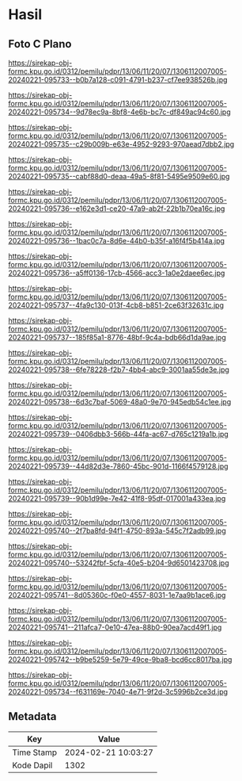 # Hasil

## Foto C Plano

https://sirekap-obj-formc.kpu.go.id/0312/pemilu/pdpr/13/06/11/20/07/1306112007005-20240221-095733--b0b7a128-c091-4791-b237-cf7ee938526b.jpg

https://sirekap-obj-formc.kpu.go.id/0312/pemilu/pdpr/13/06/11/20/07/1306112007005-20240221-095734--9d78ec9a-8bf8-4e6b-bc7c-df849ac94c60.jpg

https://sirekap-obj-formc.kpu.go.id/0312/pemilu/pdpr/13/06/11/20/07/1306112007005-20240221-095735--c29b009b-e63e-4952-9293-970aead7dbb2.jpg

https://sirekap-obj-formc.kpu.go.id/0312/pemilu/pdpr/13/06/11/20/07/1306112007005-20240221-095735--cabf88d0-deaa-49a5-8f81-5495e9509e60.jpg

https://sirekap-obj-formc.kpu.go.id/0312/pemilu/pdpr/13/06/11/20/07/1306112007005-20240221-095736--e162e3d1-ce20-47a9-ab2f-22b1b70ea16c.jpg

https://sirekap-obj-formc.kpu.go.id/0312/pemilu/pdpr/13/06/11/20/07/1306112007005-20240221-095736--1bac0c7a-8d6e-44b0-b35f-a16f4f5b414a.jpg

https://sirekap-obj-formc.kpu.go.id/0312/pemilu/pdpr/13/06/11/20/07/1306112007005-20240221-095736--a5ff0136-17cb-4566-acc3-1a0e2daee6ec.jpg

https://sirekap-obj-formc.kpu.go.id/0312/pemilu/pdpr/13/06/11/20/07/1306112007005-20240221-095737--4fa9c130-013f-4cb8-b851-2ce63f32631c.jpg

https://sirekap-obj-formc.kpu.go.id/0312/pemilu/pdpr/13/06/11/20/07/1306112007005-20240221-095737--185f85a1-8776-48bf-9c4a-bdb66d1da9ae.jpg

https://sirekap-obj-formc.kpu.go.id/0312/pemilu/pdpr/13/06/11/20/07/1306112007005-20240221-095738--6fe78228-f2b7-4bb4-abc9-3001aa55de3e.jpg

https://sirekap-obj-formc.kpu.go.id/0312/pemilu/pdpr/13/06/11/20/07/1306112007005-20240221-095738--6d3c7baf-5069-48a0-9e70-945edb54c1ee.jpg

https://sirekap-obj-formc.kpu.go.id/0312/pemilu/pdpr/13/06/11/20/07/1306112007005-20240221-095739--0406dbb3-566b-44fa-ac67-d765c1219a1b.jpg

https://sirekap-obj-formc.kpu.go.id/0312/pemilu/pdpr/13/06/11/20/07/1306112007005-20240221-095739--44d82d3e-7860-45bc-901d-1166f4579128.jpg

https://sirekap-obj-formc.kpu.go.id/0312/pemilu/pdpr/13/06/11/20/07/1306112007005-20240221-095739--90b1d99e-7e42-41f8-95df-017001a433ea.jpg

https://sirekap-obj-formc.kpu.go.id/0312/pemilu/pdpr/13/06/11/20/07/1306112007005-20240221-095740--2f7ba8fd-94f1-4750-893a-545c7f2adb99.jpg

https://sirekap-obj-formc.kpu.go.id/0312/pemilu/pdpr/13/06/11/20/07/1306112007005-20240221-095740--53242fbf-5cfa-40e5-b204-9d6501423708.jpg

https://sirekap-obj-formc.kpu.go.id/0312/pemilu/pdpr/13/06/11/20/07/1306112007005-20240221-095741--8d05360c-f0e0-4557-8031-1e7aa9b1ace6.jpg

https://sirekap-obj-formc.kpu.go.id/0312/pemilu/pdpr/13/06/11/20/07/1306112007005-20240221-095741--211afca7-0e10-47ea-88b0-90ea7acd49f1.jpg

https://sirekap-obj-formc.kpu.go.id/0312/pemilu/pdpr/13/06/11/20/07/1306112007005-20240221-095742--b9be5259-5e79-49ce-9ba8-bcd6cc8017ba.jpg

https://sirekap-obj-formc.kpu.go.id/0312/pemilu/pdpr/13/06/11/20/07/1306112007005-20240221-095734--f631169e-7040-4e71-9f2d-3c5996b2ce3d.jpg


## Metadata

| Key        | Value               |
| ---------- | ------------------- |
| Time Stamp | 2024-02-21 10:03:27 |
| Kode Dapil | 1302                |



